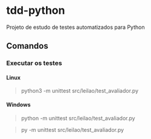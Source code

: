 # tdd-python
Projeto de estudo de testes automatizados para Python

## Comandos

### Executar os testes

#### Linux

>  python3 -m unittest src/leilao/test_avaliador.py 

#### Windows

>  python -m unittest src/leilao/test_avaliador.py 

>  py -m unittest src/leilao/test_avaliador.py 
